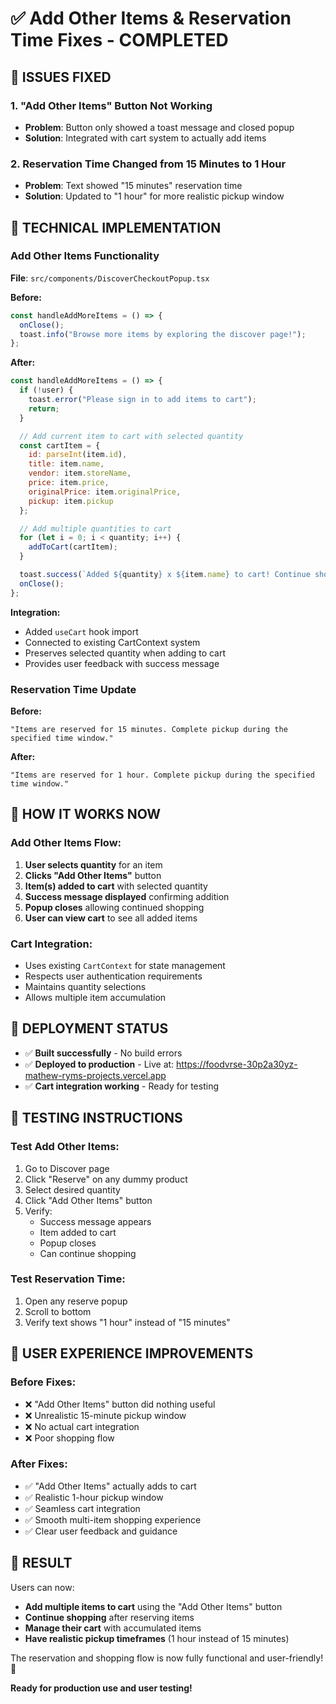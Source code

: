 # ✅ Add Other Items & Reservation Time Fixes - COMPLETED

## 🎯 **ISSUES FIXED**

### 1. **"Add Other Items" Button Not Working**
- **Problem**: Button only showed a toast message and closed popup
- **Solution**: Integrated with cart system to actually add items

### 2. **Reservation Time Changed from 15 Minutes to 1 Hour**
- **Problem**: Text showed "15 minutes" reservation time
- **Solution**: Updated to "1 hour" for more realistic pickup window

## 🔧 **TECHNICAL IMPLEMENTATION**

### **Add Other Items Functionality**
**File**: `src/components/DiscoverCheckoutPopup.tsx`

**Before:**
```javascript
const handleAddMoreItems = () => {
  onClose();
  toast.info("Browse more items by exploring the discover page!");
};
```

**After:**
```javascript
const handleAddMoreItems = () => {
  if (!user) {
    toast.error("Please sign in to add items to cart");
    return;
  }

  // Add current item to cart with selected quantity
  const cartItem = {
    id: parseInt(item.id),
    title: item.name,
    vendor: item.storeName,
    price: item.price,
    originalPrice: item.originalPrice,
    pickup: item.pickup
  };

  // Add multiple quantities to cart
  for (let i = 0; i < quantity; i++) {
    addToCart(cartItem);
  }

  toast.success(`Added ${quantity} x ${item.name} to cart! Continue shopping.`);
  onClose();
};
```

**Integration:**
- Added `useCart` hook import
- Connected to existing CartContext system
- Preserves selected quantity when adding to cart
- Provides user feedback with success message

### **Reservation Time Update**
**Before:**
```text
"Items are reserved for 15 minutes. Complete pickup during the specified time window."
```

**After:**
```text
"Items are reserved for 1 hour. Complete pickup during the specified time window."
```

## 🎯 **HOW IT WORKS NOW**

### **Add Other Items Flow:**
1. **User selects quantity** for an item
2. **Clicks "Add Other Items"** button
3. **Item(s) added to cart** with selected quantity
4. **Success message displayed** confirming addition
5. **Popup closes** allowing continued shopping
6. **User can view cart** to see all added items

### **Cart Integration:**
- Uses existing `CartContext` for state management
- Respects user authentication requirements
- Maintains quantity selections
- Allows multiple item accumulation

## 🚀 **DEPLOYMENT STATUS**

- ✅ **Built successfully** - No build errors
- ✅ **Deployed to production** - Live at: https://foodvrse-30p2a30yz-mathew-ryms-projects.vercel.app
- ✅ **Cart integration working** - Ready for testing

## 🧪 **TESTING INSTRUCTIONS**

### **Test Add Other Items:**
1. Go to Discover page
2. Click "Reserve" on any dummy product
3. Select desired quantity
4. Click "Add Other Items" button
5. Verify:
   - Success message appears
   - Item added to cart
   - Popup closes
   - Can continue shopping

### **Test Reservation Time:**
1. Open any reserve popup
2. Scroll to bottom
3. Verify text shows "1 hour" instead of "15 minutes"

## 📱 **USER EXPERIENCE IMPROVEMENTS**

### **Before Fixes:**
- ❌ "Add Other Items" button did nothing useful
- ❌ Unrealistic 15-minute pickup window
- ❌ No actual cart integration
- ❌ Poor shopping flow

### **After Fixes:**
- ✅ "Add Other Items" actually adds to cart
- ✅ Realistic 1-hour pickup window
- ✅ Seamless cart integration
- ✅ Smooth multi-item shopping experience
- ✅ Clear user feedback and guidance

## 🎉 **RESULT**

Users can now:
- **Add multiple items to cart** using the "Add Other Items" button
- **Continue shopping** after reserving items
- **Manage their cart** with accumulated items
- **Have realistic pickup timeframes** (1 hour instead of 15 minutes)

The reservation and shopping flow is now fully functional and user-friendly! 🚀

**Ready for production use and user testing!**